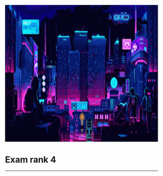 
<img src="../../Wallpaper/pixel-night.gif" alt="pixel night" width="1000" height="450">

# Exam rank 4





---
